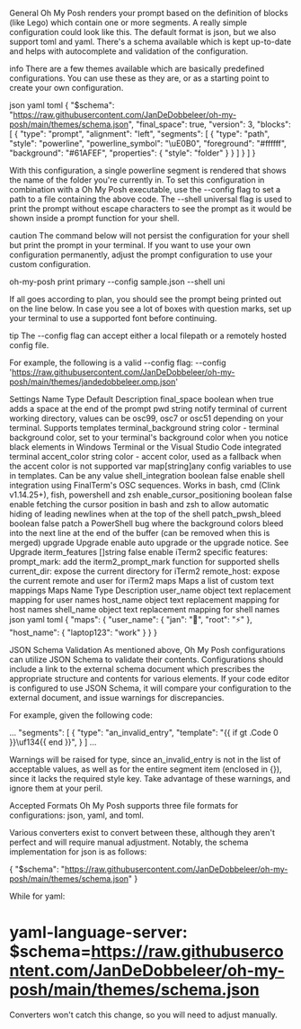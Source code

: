 General
Oh My Posh renders your prompt based on the definition of blocks (like Lego) which contain one or more segments. A really simple configuration could look like this. The default format is json, but we also support toml and yaml. There's a schema available which is kept up-to-date and helps with autocomplete and validation of the configuration.

info
There are a few themes available which are basically predefined configurations. You can use these as they are, or as a starting point to create your own configuration.

json
yaml
toml
{
  "$schema": "https://raw.githubusercontent.com/JanDeDobbeleer/oh-my-posh/main/themes/schema.json",
  "final_space": true,
  "version": 3,
  "blocks": [
    {
      "type": "prompt",
      "alignment": "left",
      "segments": [
        {
          "type": "path",
          "style": "powerline",
          "powerline_symbol": "\uE0B0",
          "foreground": "#ffffff",
          "background": "#61AFEF",
          "properties": {
            "style": "folder"
          }
        }
      ]
    }
  ]
}

With this configuration, a single powerline segment is rendered that shows the name of the folder you're currently in. To set this configuration in combination with a Oh My Posh executable, use the --config flag to set a path to a file containing the above code. The --shell universal flag is used to print the prompt without escape characters to see the prompt as it would be shown inside a prompt function for your shell.

caution
The command below will not persist the configuration for your shell but print the prompt in your terminal. If you want to use your own configuration permanently, adjust the prompt configuration to use your custom configuration.

oh-my-posh print primary --config sample.json --shell uni

If all goes according to plan, you should see the prompt being printed out on the line below. In case you see a lot of boxes with question marks, set up your terminal to use a supported font before continuing.

tip
The --config flag can accept either a local filepath or a remotely hosted config file.

For example, the following is a valid --config flag: --config 'https://raw.githubusercontent.com/JanDeDobbeleer/oh-my-posh/main/themes/jandedobbeleer.omp.json'

Settings
Name	Type	Default	Description
final_space	boolean		when true adds a space at the end of the prompt
pwd	string		notify terminal of current working directory, values can be osc99, osc7 or osc51 depending on your terminal. Supports templates
terminal_background	string		color - terminal background color, set to your terminal's background color when you notice black elements in Windows Terminal or the Visual Studio Code integrated terminal
accent_color	string		color - accent color, used as a fallback when the accent color is not supported
var	map[string]any		config variables to use in templates. Can be any value
shell_integration	boolean	false	enable shell integration using FinalTerm's OSC sequences. Works in bash, cmd (Clink v1.14.25+), fish, powershell and zsh
enable_cursor_positioning	boolean	false	enable fetching the cursor position in bash and zsh to allow automatic hiding of leading newlines when at the top of the shell
patch_pwsh_bleed	boolean	false	patch a PowerShell bug where the background colors bleed into the next line at the end of the buffer (can be removed when this is merged)
upgrade	Upgrade		enable auto upgrade or the upgrade notice. See Upgrade
iterm_features	[]string	false	enable iTerm2 specific features:
prompt_mark: add the iterm2_prompt_mark function for supported shells
current_dir: expose the current directory for iTerm2
remote_host: expose the current remote and user for iTerm2
maps	Maps		a list of custom text mappings
Maps
Name	Type	Description
user_name	object	text replacement mapping for user names
host_name	object	text replacement mapping for host names
shell_name	object	text replacement mapping for shell names
json
yaml
toml
{
  "maps": {
    "user_name": {
      "jan": "🚀",
      "root": "⚡"
    },
    "host_name": {
      "laptop123": "work"
    }
  }
}

JSON Schema Validation
As mentioned above, Oh My Posh configurations can utilize JSON Schema to validate their contents. Configurations should include a link to the external schema document which prescribes the appropriate structure and contents for various elements. If your code editor is configured to use JSON Schema, it will compare your configuration to the external document, and issue warnings for discrepancies.

For example, given the following code:

...
"segments": [
  {
    "type": "an_invalid_entry",
    "template": "{{ if gt .Code 0 }}\uf134{{ end }}",
  }
]
...

Warnings will be raised for type, since an_invalid_entry is not in the list of acceptable values, as well as for the entire segment item (enclosed in {}), since it lacks the required style key. Take advantage of these warnings, and ignore them at your peril.

Accepted Formats
Oh My Posh supports three file formats for configurations: json, yaml, and toml.

Various converters exist to convert between these, although they aren't perfect and will require manual adjustment. Notably, the schema implementation for json is as follows:

{
  "$schema": "https://raw.githubusercontent.com/JanDeDobbeleer/oh-my-posh/main/themes/schema.json"
}

While for yaml:

# yaml-language-server: $schema=https://raw.githubusercontent.com/JanDeDobbeleer/oh-my-posh/main/themes/schema.json


Converters won't catch this change, so you will need to adjust manually.